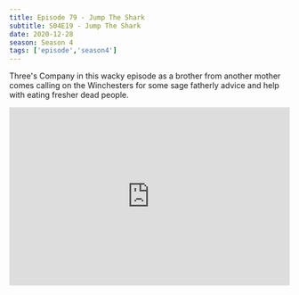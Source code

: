 ```yaml
---
title: Episode 79 - Jump The Shark
subtitle: S04E19 - Jump The Shark
date: 2020-12-28
season: Season 4
tags: ['episode','season4']
---
```


Three's Company in this wacky episode as a brother from another mother comes calling on the Winchesters for some sage fatherly advice and help with eating fresher dead people.

<iframe src="https://cast.rocks/player/27557/Supernatural-79-Jump-the-Shark.mp3?episodeTitle=Episode%2079%20-%20Jump%20the%20Shark&podcastTitle=Couple%20of%20Idjits&episodeDate=December%2028th%2C%202020&imageURL=https%3A%2F%2Fcast.rocks%2Fhosting%2F27557%2Ffeeds%2FCAURZ.jpg" style="border: none; min-height: 265px; max-height: 320px; max-width: 558px; min-width: 270px; width: 100%; height: 100%;" scrollbars="no"></iframe>
